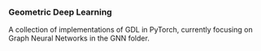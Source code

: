 ### Geometric Deep Learning

A collection of implementations of GDL in PyTorch, currently focusing on Graph Neural Networks in the GNN folder. 
